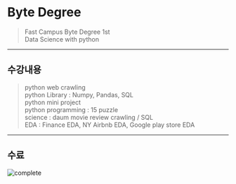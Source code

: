 # Byte Degree

> Fast Campus Byte Degree 1st   
> Data Science with python    

------

## 수강내용 

> python web crawling   
> python Library : Numpy, Pandas, SQL   
> python mini project   
    python programming : 15 puzzle   
    science : daum movie review crawling / SQL   
    EDA : Finance EDA, NY Airbnb EDA, Google play store EDA   

-----

## 수료
![complete](https://user-images.githubusercontent.com/46242120/83440702-5a8a3e80-a480-11ea-8ace-f89596868631.png)
